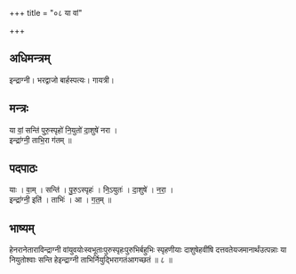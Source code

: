 +++
title = "०८ या वां"

+++
## अधिमन्त्रम्
इन्द्राग्नी। भरद्वाजो बार्हस्पत्यः। गायत्री।

## मन्त्रः
या वां॒ सन्ति॑ पुरु॒स्पृहो॑ नि॒युतो॑ दा॒शुषे॑ नरा ।  
इन्द्रा॑ग्नी॒ ताभि॒रा ग॑तम् ॥

## पदपाठः
याः । वा॒म् । सन्ति॑ । पु॒रु॒ऽस्पृहः॑ । नि॒ऽयुतः॑ । दा॒शुषे॑ । न॒रा॒ ।  
इन्द्रा॑ग्नी॒ इति॑ । ताभिः॑ । आ । ग॒त॒म् ॥

## भाष्यम्
हेनरानेताराविन्द्राग्नी वांयुवयोःस्वभूताःपुरुस्पृहःपुरुभिर्बहुभिः स्पृहणीयाः दाशुषेहवींषि दत्तवतेयजमानार्थंउत्पन्नाः या नियुतोश्वाः सन्ति हेइन्द्राग्नी ताभिर्नियुद्भिरागतंआगच्छतं ॥ ८ ॥